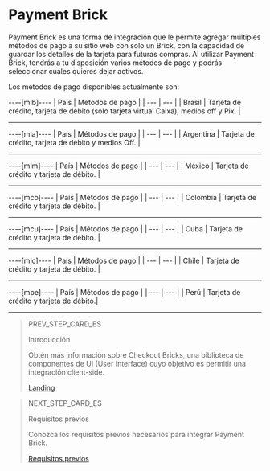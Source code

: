 # Payment Brick 

Payment Brick es una forma de integración que le permite agregar múltiples métodos de pago a su sitio web con solo un Brick, con la capacidad de guardar los detalles de la tarjeta para futuras compras. Al utilizar Payment Brick, tendrás a tu disposición varios métodos de pago y podrás seleccionar cuáles quieres dejar activos.

Los métodos de pago disponibles actualmente son:

----[mlb]----
| País | Métodos de pago |
| --- | --- |
| Brasil | Tarjeta de crédito, tarjeta de débito (solo tarjeta virtual Caixa), medios off y Pix. |

------------

----[mla]----
| País | Métodos de pago |
| --- | --- |
| Argentina | Tarjeta de crédito, tarjeta de débito y medios Off. |

------------

----[mlm]----
| País | Métodos de pago |
| --- | --- |
| México | Tarjeta de crédito y tarjeta de débito. |

------------

----[mco]----
| País | Métodos de pago |
| --- | --- |
| Colombia | Tarjeta de crédito y tarjeta de débito. |

------------

----[mcu]----
| País | Métodos de pago |
| --- | --- |
| Cuba | Tarjeta de crédito y tarjeta de débito. |

------------

----[mlc]----
| País | Métodos de pago |
| --- | --- |
| Chile | Tarjeta de crédito y tarjeta de débito. |

------------

----[mpe]----
| País | Métodos de pago |
| --- | --- |
| Perú | Tarjeta de crédito y tarjeta de débito.|

------------

> PREV_STEP_CARD_ES
>
> Introducción
>
> Obtén más información sobre Checkout Bricks, una biblioteca de componentes de UI (User Interface) cuyo objetivo es permitir una integración client-side.
>
> [Landing](/developers/es/docs/checkout-bricks/landing)
 
> NEXT_STEP_CARD_ES
>
> Requisitos previos
>
> Conozca los requisitos previos necesarios para integrar Payment Brick.
>
> [Requisitos previos](/developers/es/docs/checkout-bricks/payment-brick/prerequisites)